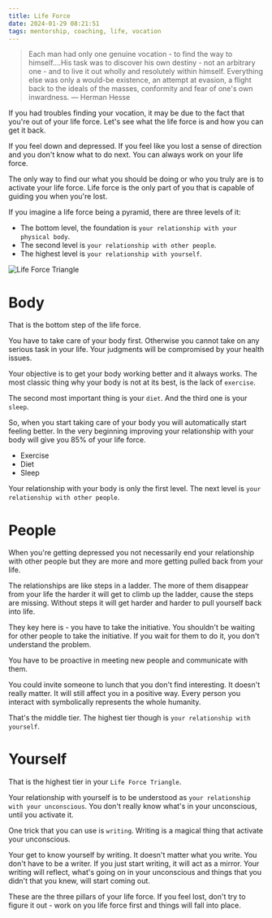 ```yaml
---
title: Life Force
date: 2024-01-29 08:21:51
tags: mentorship, coaching, life, vocation
---
```


> Each man had only one genuine vocation - to find the way to himself....His task was to discover his own destiny - not an arbitrary one - and to live it out wholly and resolutely within himself. Everything else was only a would-be existence, an attempt at evasion, a flight back to the ideals of the masses, conformity and fear of one's own inwardness.
― Herman Hesse

<!-- more -->

If you had troubles finding your vocation, it may be due to the fact that you're out of your life force. Let's see what the life force is and how you can get it back.

If you feel down and depressed. If you feel like you lost a sense of direction and you don't know what to do next. You can always work on your life force.

The only way to find our what you should be doing or who you truly are is to activate your life force. Life force is the only part of you that is capable of guiding you when you're lost.

If you imagine a life force being a pyramid, there are three levels of it:
- The bottom level, the foundation is `your relationship with your physical body`.
- The second level is `your relationship with other people`.
- The highest level is `your relationship with yourself`.

![Life Force Triangle](Life-Force-Triangle.png)

# Body
That is the bottom step of the life force.

You have to take care of your  body first. Otherwise you cannot take on any serious task in your life. Your judgments will be compromised by your health issues.

Your objective is to get your body working better and it always works. The most classic thing why your body is not at its best, is the lack of `exercise`.

The second most important thing is your `diet`. And the third one is your `sleep`.

So, when you start taking care of your body you will automatically start feeling better. In the very beginning improving your relationship with your body will give you 85% of your life force.

- Exercise
- Diet
- Sleep

Your relationship with your body is only the first level. The next level is `your relationship with other people`.

# People
When you're getting depressed you not necessarily end your relationship with other people but they are more and more getting pulled back from your life.

The relationships are like steps in a ladder. The more of them disappear from your life the harder it will get to climb up the ladder, cause the steps are missing. Without steps it will get harder and harder to pull yourself back into life.

They key here is - you have to take the initiative. You shouldn't be waiting for other people to take the initiative. If you wait for them to do it, you don't understand the problem.

You have to be proactive in meeting new people and communicate with them.

You could invite someone to lunch that you don't find interesting. It doesn't really matter. It will still affect you in a positive way. Every person you interact with symbolically represents the whole humanity.

That's the middle tier. The highest tier though is `your relationship with yourself`.

# Yourself
That is the highest tier in your `Life Force Triangle`.

Your relationship with yourself is to be understood as `your relationship with your unconscious`. You don't really know what's in your unconscious, until you activate it.

One trick that you can use is `writing`. Writing is a magical thing that activate your unconscious.

Your get to know yourself by writing. It doesn't matter what you write. You don't have to be a writer. If you just start writing, it will act as a mirror. Your writing will reflect, what's going on in your unconscious and things that you didn't that you knew, will start coming out.


These are the three pillars of your life force. If you feel lost, don't try to figure it out - work on you life force first and things will fall into place.


